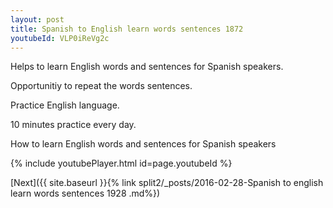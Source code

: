```yaml
---
layout: post
title: Spanish to English learn words sentences 1872 
youtubeId: VLP0iReVg2c
---
```

 
 
Helps to learn English words and sentences for Spanish speakers.

Opportunitiy to repeat the words sentences. 

Practice English language. 
 
10 minutes practice every day. 
 
How to learn English words and sentences for Spanish speakers 
 
{% include youtubePlayer.html id=page.youtubeId %}
 
 
[Next]({{ site.baseurl }}{% link  split2/_posts/2016-02-28-Spanish to english learn words sentences 1928 .md%})
 
